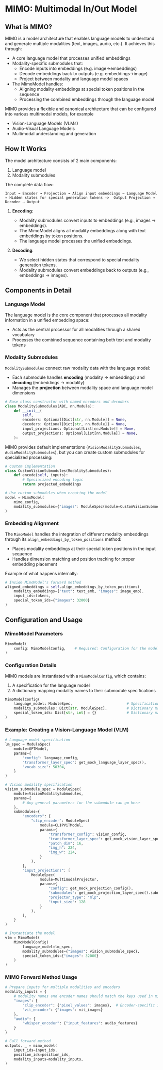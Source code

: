 # MIMO: Multimodal In/Out Model

## What is MIMO?

MIMO is a model architecture that enables language models to understand and generate multiple modalities (text, images, audio, etc.). It achieves this through:

- A core language model that processes unified embeddings
- Modality-specific submodules that:
  - Encode inputs into embeddings (e.g. image->embeddings)
  - Decode embeddings back to outputs (e.g. embeddings->image)
  - Project between modality and language model spaces
- The MimoModel handles:
  - Aligning modality embeddings at special token positions in the sequence
  - Processing the combined embeddings through the language model

MIMO provides a flexible and canonical architecture that can be configured into various multimodal models, for example

- Vision-Language Models (VLMs)
- Audio-Visual Language Models  
- Multimodal understanding and generation

## How It Works

The model architecture consists of 2 main components:

1) Language model
2) Modality submodules

The complete data flow:

```
Input → Encoder → Projection → Align input embeddings → Language Model → Hidden states for special generation tokens ->  Output Projection → Decoder → Output
```

1. **Encoding**:
   - Modality submodules convert inputs to embeddings (e.g., images → embeddings).
   - The MimoModel aligns all modality embeddings along with text embeddings by token positions.
   - The language model processes the unified embeddings.

2. **Decoding**:
   - We select hidden states that correspond to special modality generation tokens.
   - Modality submodules convert embeddings back to outputs (e.g., embeddings → images).

## Components in Detail

### Language Model

The language model is the core component that processes all modality information in a unified embedding space:

- Acts as the central processor for all modalities through a shared vocabulary
- Processes the combined sequence containing both text and modality tokens

### Modality Submodules

`ModalitySubmodules` connect raw modality data with the language model:

- Each submodule handles **encoding** (modality → embeddings) and **decoding** (embeddings → modality) 
- Manages the **projection** between modality space and language model dimensions

```python
# Base class constructor with named encoders and decoders
class ModalitySubmodules(ABC, nn.Module):
    def __init__(
        self,
        encoders: Optional[Dict[str, nn.Module]] = None,
        decoders: Optional[Dict[str, nn.Module]] = None,
        input_projections: Optional[List[nn.Module]] = None,
        output_projections: Optional[List[nn.Module]] = None,
    ):
```

MIMO provides default implementations (`VisionModalitySubmodules`, `AudioModalitySubmodules`), but you can create custom submodules for specialized processing:

```python
# Custom implementation
class CustomVisionSubmodules(ModalitySubmodules):
    def encode(self, inputs):
        # Specialized encoding logic
        return projected_embeddings

# Use custom submodules when creating the model
model = MimoModel(
    mimo_config,
    modality_submodules={"images": ModuleSpec(module=CustomVisionSubmodules, params={...})}
)
```

### Embedding Alignment

The `MimoModel` handles the integration of different modality embeddings through its `align_embeddings_by_token_positions` method:

- Places modality embeddings at their special token positions in the input sequence
- Handles dimension matching and position tracking for proper embedding placement

Example of what happens internally:
```python
# Inside MimoModel's forward method
aligned_embeddings = self.align_embeddings_by_token_positions(
    modality_embeddings={"text": text_emb, "images": image_emb},
    input_ids=tokens,
    special_token_ids={"images": 32000}
)
```

## Configuration and Usage

### MimoModel Parameters

```python
MimoModel(
    config: MimoModelConfig,    # Required: Configuration for the model
)
```

### Configuration Details

MIMO models are instantiated with a `MimoModelConfig`, which contains:
1. A specification for the language model
2. A dictionary mapping modality names to their submodule specifications

```python
MimoModelConfig(
    language_model: ModuleSpec,                         # Specification for the language model
    modality_submodules: Dict[str, ModuleSpec],         # Dictionary mapping modality names to their submodule specifications
    special_token_ids: Dict[str, int] = {}              # Dictionary mapping modality names to their special token IDs
)
```

### Example: Creating a Vision-Language Model (VLM)

```python
# Language model specification
lm_spec = ModuleSpec(
    module=GPTModel,
    params={
        "config": language_config,
        "transformer_layer_spec": get_mock_language_layer_spec(),
        "vocab_size": 50304,
    }
)

# Vision modality specification
vision_submodule_spec = ModuleSpec(
    module=VisionModalitySubmodules,
    params={
        # Any general parameters for the submodule can go here
    },
    submodules={
        "encoders": {
            "clip_encoder": ModuleSpec(
                module=CLIPViTModel,
                params={
                    "transformer_config": vision_config,
                    "transformer_layer_spec": get_mock_vision_layer_spec(),
                    "patch_dim": 16,
                    "img_h": 224,
                    "img_w": 224,
                }
            ),
        },
        "input_projections": [
            ModuleSpec(
                module=MultimodalProjector,
                params={
                    "config": get_mock_projection_config(),
                    "submodules": get_mock_projection_layer_spec().submodules,
                    "projector_type": "mlp",
                    "input_size": 128
                }
            ),
        ],
    }
)

# Instantiate the model
vlm = MimoModel(
    MimoModelConfig(
        language_model=lm_spec,
        modality_submodules={"images": vision_submodule_spec},
        special_token_ids={"images": 32000}
    )
)
```

### MIMO Forward Method Usage

```python
# Prepare inputs for multiple modalities and encoders
modality_inputs = {
    # modality names and encoder names should match the keys used in mimo config during initialization.
    "images": {
        "clip_encoder": {"pixel_values": images},  # Encoder-specific inputs
        "vit_encoder": {"images": vit_images}
    },
    "audio": {
        "whisper_encoder": {"input_features": audio_features}
    }
}

# Call forward method
outputs, _ = mimo_model(
    input_ids=input_ids,
    position_ids=position_ids,
    modality_inputs=modality_inputs,
)
```
